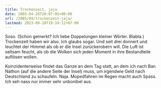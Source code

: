 ```yaml
---
title: Trockenzeit, jaja
date: 2005-04-26T20:07:05+00:00
url: /2005/04/trockenzeit-jaja/
lastmod: 2023-09-10T19:14:12+07:00
---
```

Soso. (Schon gemerkt? Ich liebe Doppelungen kleiner Wörter. Blabla.) Trockenzeit haben wir also. Ich glaubs sogar. Und seit drei donnert und leuchtet der Himmel als ob er die Insel zurückerobern will. Die Luft ist seltsam feucht, als ob die Wolken sich jeden Moment in ihre Bestandteile auflösen wollen.

Koinzidenterweise findet das Ganze an dem Tag statt, an dem ich nach Ban Nathon (auf die andere Seite der Insel) muss, um irgendwie Geld nach Deutschland zu schaufeln. Naja. Mopedfahren im Regen macht auch Spass. Ich seh nass nur immer sehr unbonibel aus.
